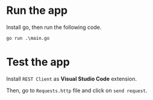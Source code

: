 # Run the app
Install go, then run the following code.

```
go run .\main.go
```


# Test the app

Install `REST Client` as **Visual Studio Code** extension.

Then, go to `Requests.http` file and click on `send request`.